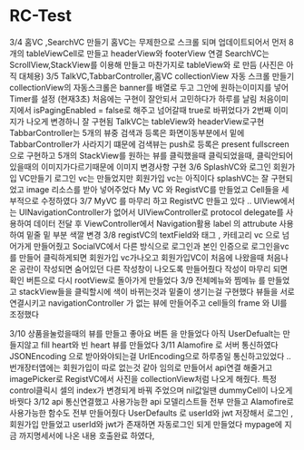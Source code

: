 # RC-Test
3/4 
홈VC ,SearchVC 만들기
홈VC는 무제한으로 스크롤 되며 업데이트되어서 먼저 8개의 tableViewCell로 만들고
headerView와 footerView 연결 
SearchVC는 ScrollView,StackView를 이용해 만들고 마찬가지로 tableView와 로 만듬
(사진은 아직 대체용)
3/5 
TalkVC,TabbarController,홈VC collectionView 자동 스크롤 만들기
collectionView의 자동스크롤은 banner를 배열로 두고 그안에 원하는이미지를 넣어 Timer를 설정 (현재3초) 처음에는 구현이 잘안되서 고민하다가 하루를 날림 
처음이미지에서 isPagingEnabled = false로 해주고 넘어갈때 true로 바뀌었다가 2번째 이미지가 나오게 변경하니 잘 구현됨
TalkVC는 tableView와 headerView로구현
TabbarController는 5개의 뷰중 검색과 등록은 화면이동부분에서 밑에 TabbarController가 사라지기 떄문에 검색뷰는 push로 등록은 present fullscreen으로 구현하고 5개의 StackView를 원하는 뷰를 클릭했을때 
클릭되었을때, 클릭안되어있을때의 이미지가다르기때문에 이미지 변경사항 구현
3/6 
SplashVC와 로그인 회원가입 VC만들기
로그인 vc는 만들었지만 회원가입 vc는 아직이다
splashVC는 잘 구현되었고 
image 리소스를 받아 넣어주었다 
My VC 와 RegistVC를 만들었고 Cell들을 세부적으로 수정하였다
 3/7 
 MyVC 를 마무리 하고 
 RegistVC 만들고 있다 .. 
 UIView에서는 UINavigationController가 없어서 UIViewController로 protocol delegate를 사용하여 데이터 전달 후 ViewController에서 Navigation활용
 label 의 attrubute 사용 하여 밑줄 밑 부분 색깔 변경 
 3/8 
 registVC의 textField와 태그 , 카테고리 vc 으로 넘어가게 만들어줬고
 SocialVC에서 다른 방식으로 로그인과 본인 인증으로 로그인을vc를 만들어 클릭하게되면 회원가입 vc가나오고
 회원가입VC이 처음에 나왔을때 처음나온 공란이 작성되면 숨어있던 다른 작성창이 나오도록 만들어줬다
작성이 마무리 되면 확인 버튼으로 다시 rootView로 돌아가게 만들었다
3/9
 전체메뉴와 찜메뉴 를 만들었고 stackView들을 클릭할시에 색이 바뀌는것과 밑줄이 생기는걸 구현했다
 뷰들을 서로 연결시키고 navigationController 가 없는 뷰에 만들어주고 
 cell들의 frame 와 UI를 조정했다
 
3/10
 상품을눌렀을때의 뷰를 만들고 좋아요 버튼 을 만들었다 아직 UserDefualt는 만들지않고 
 fill heart와 빈 heart 뷰를 만들었다 
3/11
Alamofire 로 서버 통신하였다 JSONEncoding 으로 받아와야되는걸 UrlEncoding으로 하루종일 통신하고있었다 ..
번개장터앱에는 회원가입이 따로 없는것 같아 임의로 만들어서 api연결 해줄거고 
imagePicker로 RegistVC에서 사진을 collectionView처럼 나오게 해줬다.
특정 control클릭시 셀의 index가 변경되게 바꿔 주었으며 nil값일땐 dummyCell이 나오게 바꿧다
3/12 
api 통신연결했고 
사용가능한 api 모델리스트들 전부 만들고
Alamofire로 사용가능한 함수도 전부 만들어줬다
UserDefaults 로 userId와 jwt 저장해서 로그인 , 회원가입 만들었고 userId와 jwt가 존재하면 자동로그인 되게 만들었다
mypage에 지금 까지명세서에 나온 내용 호출완료 하였다,
